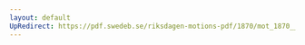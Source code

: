 ```yaml
---
layout: default
UpRedirect: https://pdf.swedeb.se/riksdagen-motions-pdf/1870/mot_1870__fk__00005.pdf
---
```

